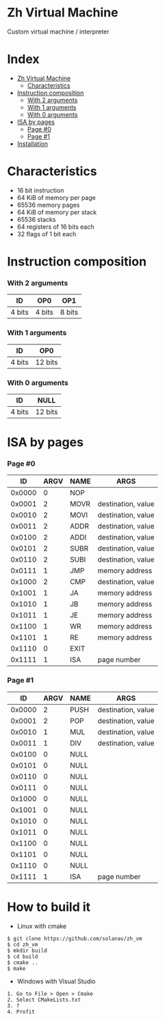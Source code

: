 # Zh Virtual Machine
Custom virtual machine / interpreter

# Index

* [Zh Virtual Machine](#zh-virtual-machine)
  * [Characteristics](#characteristics)
* [Instruction composition](#instruction-composition)
  * [With 2 arguments](#with-2-arguments)
  * [With 1 arguments](#with-1-arguments)
  * [With 0 arguments](#with-0-arguments)
* [ISA by pages](#isa-by-pages)
  * [Page #0](#page-0)
  * [Page #1](#page-1)
* [Installation](#how-to-build-it)

# Characteristics
- 16 bit instruction
- 64 KiB of memory per page
- 65536 memory pages
- 64 KiB of memory per stack
- 65536 stacks
- 64 registers of 16 bits each
- 32 flags of 1 bit each

# Instruction composition

### With 2 arguments
| ID     | OP0    | OP1    |
|--------|--------|--------|
| 4 bits | 4 bits | 8 bits |

### With 1 arguments
| ID     | OP0     |
|--------|---------|
| 4 bits | 12 bits |

### With 0 arguments
| ID     | NULL    |
|--------|---------|
| 4 bits | 12 bits |

# ISA by pages

### Page #0

| ID     | ARGV | NAME  | ARGS               |
|--------|------|-------|--------------------|
| 0x0000 | 0    | NOP   |                    |
| 0x0001 | 2    | MOVR  | destination, value |
| 0x0010 | 2    | MOVI  | destination, value |
| 0x0011 | 2    | ADDR  | destination, value |
| 0x0100 | 2    | ADDI  | destination, value |
| 0x0101 | 2    | SUBR  | destination, value |
| 0x0110 | 2    | SUBI  | destination, value |
| 0x0111 | 1    | JMP   | memory address     |
| 0x1000 | 2    | CMP   | destination, value |
| 0x1001 | 1    | JA    | memory address     |
| 0x1010 | 1    | JB    | memory address     |
| 0x1011 | 1    | JE    | memory address     |
| 0x1100 | 1    | WR    | memory address     |
| 0x1101 | 1    | RE    | memory address     |
| 0x1110 | 0    | EXIT  |                    |
| 0x1111 | 1    | ISA   | page number        |

### Page #1

| ID     | ARGV | NAME  | ARGS               |
|--------|------|-------|--------------------|
| 0x0000 | 2    | PUSH  | destination, value |
| 0x0001 | 2    | POP   | destination, value |
| 0x0010 | 1    | MUL   | destination, value |
| 0x0011 | 1    | DIV   | destination, value |
| 0x0100 | 0    | NULL  |                    |
| 0x0101 | 0    | NULL  |                    |
| 0x0110 | 0    | NULL  |                    |
| 0x0111 | 0    | NULL  |                    |
| 0x1000 | 0    | NULL  |                    |
| 0x1001 | 0    | NULL  |                    |
| 0x1010 | 0    | NULL  |                    |
| 0x1011 | 0    | NULL  |                    |
| 0x1100 | 0    | NULL  |                    |
| 0x1101 | 0    | NULL  |                    |
| 0x1110 | 0    | NULL  |                    |
| 0x1111 | 1    | ISA   | page number        |

# How to build it

* Linux with cmake
```
$ git clone https://github.com/solanav/zh_vm
$ cd zh_vm
$ mkdir build
$ cd build
$ cmake ..
$ make
```

* Windows with Visual Studio
```
1. Go to File > Open > Cmake
2. Select CMakeLists.txt
3. ?
4. Profit
```
